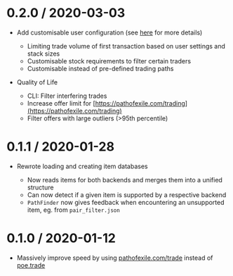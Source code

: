 # 0.2.0 / 2020-03-03

- Add customisable user configuration (see [here](README.md#configuration) for more details)

  - Limiting trade volume of first transaction based on user settings and stack sizes
  - Customisable stock requirements to filter certain traders
  - Customisable instead of pre-defined trading paths

- Quality of Life

  - CLI: Filter interfering trades
  - Increase offer limit for [https://pathofexile.com/trading](https://pathofexile.com/trading)
  - Filter offers with large outliers (>95th percentile)

# 0.1.1 / 2020-01-28

- Rewrote loading and creating item databases

  - Now reads items for both backends and merges them into a unified structure
  - Can now detect if a given item is supported by a respective backend
  - `PathFinder` now gives feedback when encountering an unsupported item, eg. from `pair_filter.json`

# 0.1.0 / 2020-01-12

- Massively improve speed by using [pathofexile.com/trade](https://pathofexile.com/trade) instead of [poe.trade](http://poe.trade)
